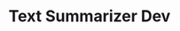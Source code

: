 ---
title: Text Summarizer Dev
emoji: 🌍
colorFrom: blue
colorTo: yellow
sdk: streamlit
app_file: app.py
pinned: false
---